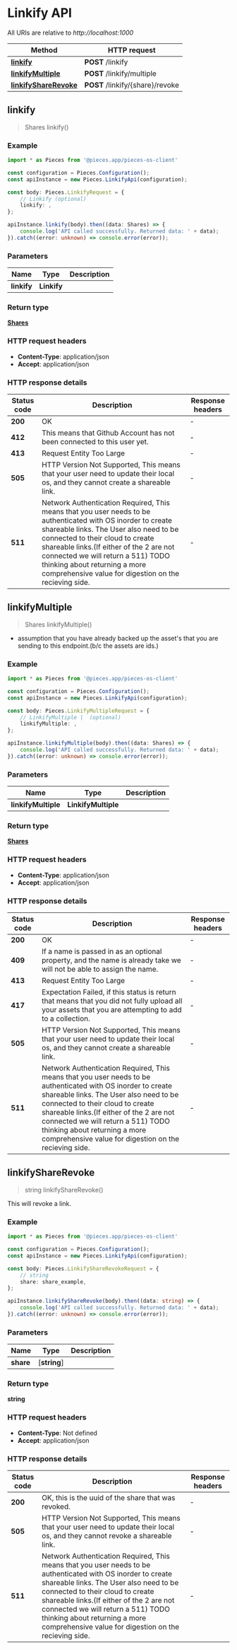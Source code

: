 # Linkify API

All URIs are relative to *http://localhost:1000*

Method | HTTP request
------------- | -------------
[**linkify**](LinkifyApi#linkify) | **POST** /linkify
[**linkifyMultiple**](LinkifyApi#linkifymultiple) | **POST** /linkify/multiple
[**linkifyShareRevoke**](LinkifyApi#linkifysharerevoke) | **POST** /linkify/\{share\}/revoke


## **linkify**
> Shares linkify()



### Example

```typescript
import * as Pieces from '@pieces.app/pieces-os-client'

const configuration = Pieces.Configuration();
const apiInstance = new Pieces.LinkifyApi(configuration);

const body: Pieces.LinkifyRequest = {
    // Linkify (optional)
    linkify: ,
};

apiInstance.linkify(body).then((data: Shares) => {
    console.log('API called successfully. Returned data: ' + data);
}).catch((error: unknown) => console.error(error));
```

### Parameters

Name | Type | Description
------------- | ------------- | ------------- 
 **linkify** | **Linkify**|  |


### Return type

[**Shares**](../models/Shares)

### HTTP request headers

- **Content-Type**: application/json
- **Accept**: application/json


### HTTP response details
| Status code | Description | Response headers
|-------------|-------------|------------------
**200** | OK |  -  |
**412** | This means that Github Account has not been connected to this user yet. |  -  |
**413** | Request Entity Too Large |  -  |
**505** | HTTP Version Not Supported, This means that your user need to update their local os, and they cannot create a shareable link. |  -  |
**511** | Network Authentication Required, This means that you user needs to be authenticated with OS inorder to create shareable links. The User also need to be connected to their cloud to create shareable links.(If either of the 2 are not connected we will return a 511)  TODO thinking about returning a more comprehensive value for digestion on the recieving side. |  -  |

## **linkifyMultiple**
> Shares linkifyMultiple()

- assumption that you have already backed up the asset\'s that you are sending to this endpoint.(b/c the assets are ids.)

### Example

```typescript
import * as Pieces from '@pieces.app/pieces-os-client'

const configuration = Pieces.Configuration();
const apiInstance = new Pieces.LinkifyApi(configuration);

const body: Pieces.LinkifyMultipleRequest = {
    // LinkifyMultiple |  (optional)
    linkifyMultiple: ,
};

apiInstance.linkifyMultiple(body).then((data: Shares) => {
    console.log('API called successfully. Returned data: ' + data);
}).catch((error: unknown) => console.error(error));
```

### Parameters

Name | Type | Description
------------- | ------------- | ------------- 
 **linkifyMultiple** | **LinkifyMultiple**|  |


### Return type

[**Shares**](../models/Shares)

### HTTP request headers

- **Content-Type**: application/json
- **Accept**: application/json


### HTTP response details
| Status code | Description | Response headers
|-------------|-------------|------------------
**200** | OK |  -  |
**409** | If a name is passed in as an optional property, and the name is already take we will not be able to assign the name. |  -  |
**413** | Request Entity Too Large |  -  |
**417** | Expectation Failed, if this status is return that means that you did not fully upload all your assets that you are attempting to add to a collection. |  -  |
**505** | HTTP Version Not Supported, This means that your user need to update their local os, and they cannot create a shareable link. |  -  |
**511** | Network Authentication Required, This means that you user needs to be authenticated with OS inorder to create shareable links. The User also need to be connected to their cloud to create shareable links.(If either of the 2 are not connected we will return a 511)  TODO thinking about returning a more comprehensive value for digestion on the recieving side. |  -  |

## **linkifyShareRevoke**
> string linkifyShareRevoke()

This will revoke a link.

### Example

```typescript
import * as Pieces from '@pieces.app/pieces-os-client'

const configuration = Pieces.Configuration();
const apiInstance = new Pieces.LinkifyApi(configuration);

const body: Pieces.LinkifyShareRevokeRequest = {
    // string
    share: share_example,
};

apiInstance.linkifyShareRevoke(body).then((data: string) => {
    console.log('API called successfully. Returned data: ' + data);
}).catch((error: unknown) => console.error(error));
```

### Parameters

Name | Type | Description
------------- | ------------- | ------------- 
 **share** | [**string**] |  | defaults to undefined


### Return type

**string**

### HTTP request headers

- **Content-Type**: Not defined
- **Accept**: application/json


### HTTP response details
| Status code | Description | Response headers
|-------------|-------------|------------------
**200** | OK, this is the uuid of the share that was revoked. |  -  |
**505** | HTTP Version Not Supported, This means that your user need to update their local os, and they cannot revoke a shareable link. |  -  |
**511** | Network Authentication Required, This means that you user needs to be authenticated with OS inorder to create shareable links. The User also need to be connected to their cloud to create shareable links.(If either of the 2 are not connected we will return a 511)  TODO thinking about returning a more comprehensive value for digestion on the recieving side. |  -  |


